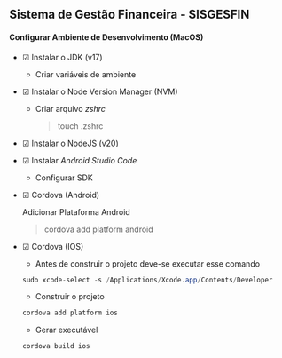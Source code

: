 ## Sistema de Gestão Financeira - SISGESFIN

#### Configurar Ambiente de Desenvolvimento (MacOS)

- &#9745; Instalar o JDK (v17)
    - Criar variáveis de ambiente

- &#9745; Instalar o Node Version Manager (NVM)
    - Criar arquivo _zshrc_
        > touch .zshrc

- &#9745; Instalar o NodeJS (v20)

- &#9745; Instalar _Android Studio Code_
    - Configurar SDK

- &#9745; Cordova (Android)

    Adicionar Plataforma Android
    > cordova add platform android    

- &#9745; Cordova (IOS)

    - Antes de construir o projeto deve-se executar esse comando

    ```java
    sudo xcode-select -s /Applications/Xcode.app/Contents/Developer
    ```

    - Construir o projeto

    ```java
    cordova add platform ios
    ```

    - Gerar executável

    ```java
    cordova build ios
    ```